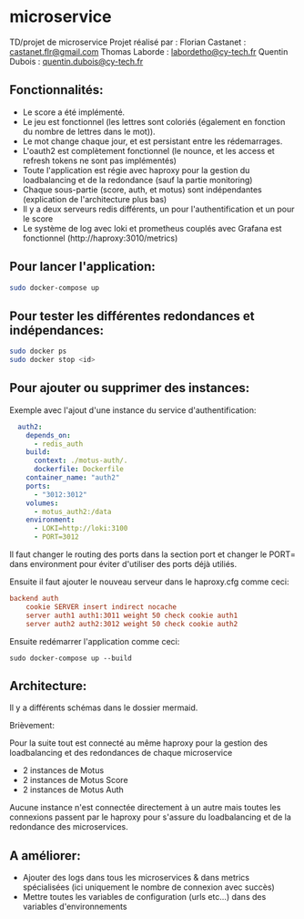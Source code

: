 # microservice
TD/projet de microservice
Projet réalisé par :
  Florian Castanet : castanet.flr@gmail.com
  Thomas Laborde : labordetho@cy-tech.fr
  Quentin Dubois : quentin.dubois@cy-tech.fr

## Fonctionnalités:

- Le score a été implémenté.
- Le jeu est fonctionnel (les lettres sont coloriés (également en fonction du nombre de lettres dans le mot)).
- Le mot change chaque jour, et est persistant entre les rédemarrages.
- L'oauth2 est complètement fonctionnel (le nounce, et les access et refresh tokens ne sont pas implémentés)
- Toute l'application est régie avec haproxy pour la gestion du loadbalancing et de la redondance (sauf la partie monitoring)
- Chaque sous-partie (score, auth, et motus) sont indépendantes (explication de l'architecture plus bas)
- Il y a deux serveurs redis différents, un pour l'authentification et un pour le score
- Le système de log avec loki et prometheus couplés avec Grafana est fonctionnel (http://haproxy:3010/metrics)

## Pour lancer l'application:

```sh
sudo docker-compose up
```

## Pour tester les différentes redondances et indépendances:

```sh
sudo docker ps
sudo docker stop <id>
```

## Pour ajouter ou supprimer des instances:

Exemple avec l'ajout d'une instance du service d'authentification:

```yaml
  auth2:
    depends_on:
      - redis_auth
    build:
      context: ./motus-auth/.
      dockerfile: Dockerfile
    container_name: "auth2"
    ports:
      - "3012:3012"
    volumes:
      - motus_auth2:/data
    environment:
      - LOKI=http://loki:3100
      - PORT=3012
```

Il faut changer le routing des ports dans la section port et changer le PORT= dans environment pour éviter d'utiliser des ports déjà utiliés.

Ensuite il faut ajouter le nouveau serveur dans le haproxy.cfg comme ceci:

```cfg
backend auth
    cookie SERVER insert indirect nocache
    server auth1 auth1:3011 weight 50 check cookie auth1
    server auth2 auth2:3012 weight 50 check cookie auth2
```

Ensuite redémarrer l'application comme ceci:

```
sudo docker-compose up --build
```

## Architecture:

Il y a différents schémas dans le dossier mermaid.

Brièvement:

Pour la suite tout est connecté au même haproxy pour la gestion des loadbalancing et des redondances de chaque microservice

- 2 instances de Motus
- 2 instances de Motus Score
- 2 instances de Motus Auth

Aucune instance n'est connectée directement à un autre mais toutes les connexions passent par le haproxy pour s'assure du loadbalancing et de la redondance des microservices.

## A améliorer:

- Ajouter des logs dans tous les microservices & dans metrics spécialisées (ici uniquement le nombre de connexion avec succès)
- Mettre toutes les variables de configuration (urls etc...) dans des variables d'environnements

